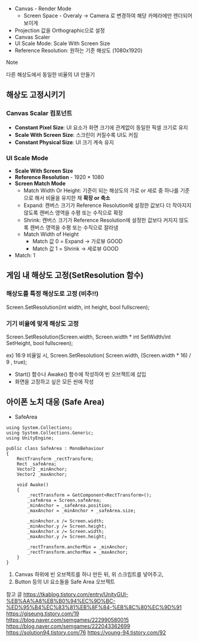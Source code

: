- Canvas - Render Mode
	- Screen Space - Overaly -> Camera 로 변경하여 해당 카메라에만 렌더되어 보이게
- Projection 값을 Orthographic으로 설정
- Canvas Scaler
- UI Scale Mode: Scale With Screen Size
- Reference Resolution: 원하는 기준 해상도 (1080x1920)

>[!note] 
>다른 해상도에서 동일한 비율의 UI 만들기

## 해상도 고정시키기
### Canvas Scalar 컴포넌트
- **Constant Pixel Size**: UI 요소가 화면 크기에 관계없이 동일한 픽셀 크기로 유지
- **Scale With Screen Size**: 스크린이 커질수록 UI도 커짐
- **Constant Physical Size**: UI 크기 계속 유지

### UI Scale Mode
- **Scale With Screen Size**
- **Reference Resolution** - 1920 * 1080 
- **Screen Match Mode**
	- Match Width Or Height: 기준이 되는 해상도의 가로 or 세로 중 하나를 기준으로 해서 비율을 유지한 채 **확장 or 축소**
	- Expand: 캔버스 크기가 Reference Resolution에 설정한 값보다 더 작아지지 않도록 캔버스 영역을 수평 또는 수직으로 확장
	- Shrink: 캔버스 크기가 Reference Resolution에 설정한 값보다 커지지 않도록 캔버스 영역을 수평 또는 수직으로 잘라냄
	- Match Width of Height
		- Match 값 0 = Expand -> 가로뷰 GOOD
		- Match 값 1 = Shrink -> 세로뷰 GOOD
- Match: 1
## 게임 내 해상도 고정(SetResolution 함수)
### 해상도를 특정 해상도로 고정 **(비추!!)**
Screen.SetResolution(int width, int height, bool fullscreen);
### 기기 비율에 맞게 해상도 고정
Screen.SetResolution(Screen.width, Screen.width * int SetWidth/int SetHeight, bool fullscreen);

ex) 16:9 비율일 시, Screen.SetResolution( Screen.width, (Screen.width * 16) / 9 , true);
- Start() 함수나 Awake() 함수에 작성하여 빈 오브젝트에 삽입
- 화면을 고정하고 싶은 모든 씬에 작성
## 아이폰 노치 대응 (Safe Area)
- SafeArea 
```
using System.Collections;
using System.Collections.Generic;
using UnityEngine;

public class SafeArea : MonoBehaviour
{
    RectTransform _rectTransform;
    Rect _safeArea;
    Vector2 _minAnchor;
    Vector2 _maxAnchor;

    void Awake()
    {
        _rectTransform = GetComponent<RectTransform>();
        _safeArea = Screen.safeArea;
        _minAnchor = _safeArea.position;
        _maxAnchor = _minAnchor + _safeArea.size;

        _minAnchor.x /= Screen.width;
        _minAnchor.y /= Screen.height;
        _maxAnchor.x /= Screen.width;
        _maxAnchor.y /= Screen.height;

        _rectTransform.anchorMin = _minAnchor;
        _rectTransform.anchorMax = _maxAnchor;
    }
}
```
1. Canvas 하위에 빈 오브젝트를 하나 만든 뒤, 위 스크립트를 넣어주고, 
2. Button 등의 UI 요소들을 Safe Area 오브젝트 


참고 글
https://tkablog.tistory.com/entry/UnityGUI-%EB%AA%A8%EB%B0%94%EC%9D%BC-%ED%95%B4%EC%83%81%EB%8F%84-%EB%8C%80%EC%9D%91
https://giseung.tistory.com/19
https://blog.naver.com/semgames/222990580015
https://blog.naver.com/semgames/222043362699
https://solution94.tistory.com/76
https://young-94.tistory.com/92